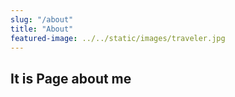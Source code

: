```yaml
---
slug: "/about"
title: "About"
featured-image: ../../static/images/traveler.jpg
---
```

## It is Page about me